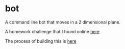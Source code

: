 # bot
A command line bot that moves in a 2 dimensional plane.

A homework challenge that I found online [here](http://maqe.github.io/maqe-bot.html)

The process of building this is [here](https://medium.com/@khaliddabjan/building-a-console-application-using-symfony-console-component-6ddc9bec555a) 